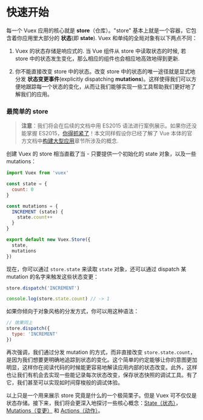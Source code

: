 # 快速开始

每一个 Vuex 应用的核心就是 **store**（仓库）。"store" 基本上就是一个容器，它包含着你应用里大部分的 **状态**(即 **state**). Vuex 和单纯的全局对象有以下两点不同：

1. Vuex 的状态存储是响应式的. 当 Vue 组件从 store 中读取状态的时候, 若 store 中的状态发生变化，那么相应的组件也会相应地高效地得到更新.

2. 你不能直接改变 store 中的状态。改变 store 中的状态的唯一途径就是显式地分发 **状态变更事件**(explicitly dispatching **mutations**)。这样使得我们可以方便地跟踪每一个状态的变化，从而让我们能够实现一些工具帮助我们更好地了解我们的应用。

### 最简单的 store

> **注意**：我们将会在后续的文档中用 ES2015 语法进行案例展示。如果你还没能掌握 ES2015，[你得抓紧了](https://babeljs.io/docs/learn-es2015/)！本文同样假设你已经了解了 Vue 本体的官方文档中[构建大型应用](http://vuejs.org.cn/guide/application.html)章节所涉及的概念.

创建 Vuex 的 store 相当直截了当 - 只要提供一个初始化的 state 对象，以及一些 mutations：

``` js
import Vuex from 'vuex'

const state = {
  count: 0
}

const mutations = {
  INCREMENT (state) {
    state.count++
  }
}

export default new Vuex.Store({
  state,
  mutations
})
```

现在，你可以通过 `store.state` 来读取 `state` 对象，还可以通过 dispatch 某 mutation 的名字来触发这些状态变更：

``` js
store.dispatch('INCREMENT')

console.log(store.state.count) // -> 1
```

如果你倾向于对象风格的分发方式，你可以用这种语法：

``` js
// 效果同上
store.dispatch({
  type: 'INCREMENT'
})
```

再次强调，我们通过分发 mutation 的方式，而非直接改变 `store.state.count`，是因为我们想要更明确地追踪到状态的变化。这个简单的约定能够让你的意图更加明显，这样你在阅读代码的时候能更容易地解读应用内部的状态改变。此外，这样也让我们有机会去实现一些能记录每次状态改变，保存状态快照的调试工具。有了它，我们甚至可以实现如时间穿梭般的调试体验。

以上只是一个用来展示 store 究竟是什么的一个极简栗子。但是 Vuex 可不仅仅是状态存储。接下来，我们将会更深入地探讨一些核心概念：[State（状态）](state.md)，[Mutations（变更）](mutations.md) 和 [Actions（动作）](actions.md)。
